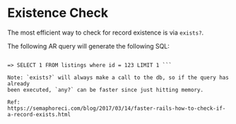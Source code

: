# Existence Check

The most efficient way to check for record existence is via `exists?`.

The following AR query will generate the following SQL:

``` Listing.where(id: 123).exists?

=> SELECT 1 FROM listings where id = 123 LIMIT 1 ```

Note: `exists?` will always make a call to the db, so if the query has already
been executed, `any?` can be faster since just hitting memory.

Ref:
https://semaphoreci.com/blog/2017/03/14/faster-rails-how-to-check-if-a-record-exists.html
